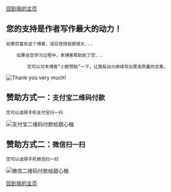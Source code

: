 [回到我的主页](https://tianxinyou.github.io/)

您的支持是作者写作最大的动力！
------------------------------

	如果您喜欢这个博客，读后觉得收获很大...

		如果在您学习过程中，本博客帮助到了您...

			您可以对本博客“小额赞助”一下，让我有动力继续写出更高质量的文章。

![](/txy_about/txy_thankyou.jpg "Thank you very much!")

赞助方式一：`支付宝二维码付款`
------------------------------

	您可以选择手机支付宝扫一扫

![](/txy_about/txy_zhifubao.png "支付宝二维码付款给甜心柚")

赞助方式二：`微信扫一扫`
------------------------------

	您可以选择手机微信扫一扫

![](/txy_about/txy_weixin.png "微信二维码付款给甜心柚")

[回到我的主页](https://tianxinyou.github.io/)